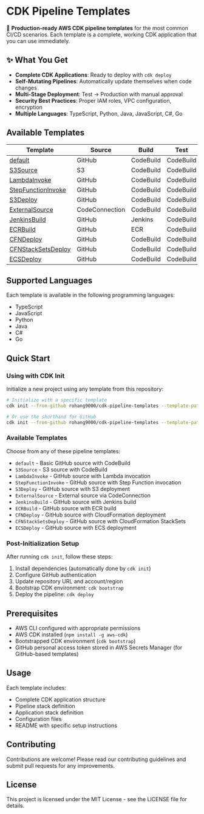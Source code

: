 # CDK Pipeline Templates

🚀 **Production-ready AWS CDK pipeline templates** for the most common CI/CD scenarios. Each template is a complete, working CDK application that you can use immediately.

## ✨ What You Get

- **Complete CDK Applications**: Ready to deploy with `cdk deploy`
- **Self-Mutating Pipelines**: Automatically update themselves when code changes
- **Multi-Stage Deployment**: Test → Production with manual approval
- **Security Best Practices**: Proper IAM roles, VPC configuration, encryption
- **Multiple Languages**: TypeScript, Python, Java, JavaScript, C#, Go

## Available Templates

| Template | Source | Build | Test | Deploy | Invoke |
|----------|--------|-------|------|--------|--------|
| [default](./default/) | GitHub | CodeBuild | CodeBuild | EC2Deploy | N/A |
| [S3Source](./S3Source/) | S3 | CodeBuild | CodeBuild | EC2Deploy | N/A |
| [LambdaInvoke](./LambdaInvoke/) | GitHub | CodeBuild | CodeBuild | EC2Deploy | Lambda |
| [StepFunctionInvoke](./StepFunctionInvoke/) | GitHub | CodeBuild | CodeBuild | EC2Deploy | StepFunction |
| [S3Deploy](./S3Deploy/) | GitHub | CodeBuild | CodeBuild | S3 | N/A |
| [ExternalSource](./ExternalSource/) | CodeConnection | CodeBuild | CodeBuild | EC2Deploy | N/A |
| [JenkinsBuild](./JenkinsBuild/) | GitHub | Jenkins | CodeBuild | EC2Deploy | N/A |
| [ECRBuild](./ECRBuild/) | GitHub | ECR | CodeBuild | EC2Deploy | N/A |
| [CFNDeploy](./CFNDeploy/) | GitHub | CodeBuild | CodeBuild | CFNDeploy | N/A |
| [CFNStackSetsDeploy](./CFNStackSetsDeploy/) | GitHub | CodeBuild | CodeBuild | CFNStackSetsDeploy | N/A |
| [ECSDeploy](./ECSDeploy/) | GitHub | CodeBuild | CodeBuild | ECSDeploy | N/A |

## Supported Languages

Each template is available in the following programming languages:
- TypeScript
- JavaScript
- Python
- Java
- C#
- Go

## Quick Start

### Using with CDK Init

Initialize a new project using any template from this repository:

```bash
# Initialize with a specific template
cdk init --from-github rohang9000/cdk-pipeline-templates --template-path default --language typescript

# Or use the shorthand for GitHub
cdk init --from-github rohang9000/cdk-pipeline-templates --template-path S3Deploy --language python
```

### Available Templates

Choose from any of these pipeline templates:
- `default` - Basic GitHub source with CodeBuild
- `S3Source` - S3 source with CodeBuild
- `LambdaInvoke` - GitHub source with Lambda invocation
- `StepFunctionInvoke` - GitHub source with Step Function invocation
- `S3Deploy` - GitHub source with S3 deployment
- `ExternalSource` - External source via CodeConnection
- `JenkinsBuild` - GitHub source with Jenkins build
- `ECRBuild` - GitHub source with ECR build
- `CFNDeploy` - GitHub source with CloudFormation deployment
- `CFNStackSetsDeploy` - GitHub source with CloudFormation StackSets
- `ECSDeploy` - GitHub source with ECS deployment

### Post-Initialization Setup

After running `cdk init`, follow these steps:
1. Install dependencies (automatically done by `cdk init`)
2. Configure GitHub authentication
3. Update repository URL and account/region
4. Bootstrap CDK environment: `cdk bootstrap`
5. Deploy the pipeline: `cdk deploy`

## Prerequisites

- AWS CLI configured with appropriate permissions
- AWS CDK installed (`npm install -g aws-cdk`)
- Bootstrapped CDK environment (`cdk bootstrap`)
- GitHub personal access token stored in AWS Secrets Manager (for GitHub-based templates)

## Usage

Each template includes:
- Complete CDK application structure
- Pipeline stack definition
- Application stack definition
- Configuration files
- README with specific setup instructions

## Contributing

Contributions are welcome! Please read our contributing guidelines and submit pull requests for any improvements.

## License

This project is licensed under the MIT License - see the LICENSE file for details.